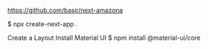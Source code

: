 https://github.com/basir/next-amazona

$ npx create-next-app .

Create a Layout
Install Material UI
$ npm install @material-ui/core

